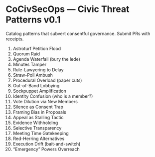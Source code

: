 <!-- status: stub; target: 150+ words -->
<!-- status: stub; target: 150+ words -->
# CoCivSecOps — Civic Threat Patterns v0.1

Catalog patterns that subvert consentful governance. Submit PRs with receipts.

1. Astroturf Petition Flood
2. Quorum Raid
3. Agenda Waterfall (bury the lede)
4. Minutes Tamper
5. Rule-Lawyering to Delay
6. Straw-Poll Ambush
7. Procedural Overload (paper cuts)
8. Out-of-Band Lobbying
9. Sockpuppet Amplification
10. Identity Confusion (who is a member?)
11. Vote Dilution via New Members
12. Silence as Consent Trap
13. Framing Bias in Proposals
14. Appeal as Stalling Tactic
15. Evidence Withholding
16. Selective Transparency
17. Meeting Time Gatekeeping
18. Red-Herring Alternatives
19. Execution Drift (bait-and-switch)
20. “Emergency” Powers Overreach


